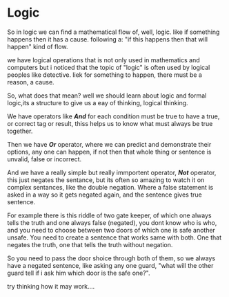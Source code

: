# Logic
So in logic we can find a mathematical flow of, well, logic. like if something happens then it has a cause. following a: "if this happens then that will happen" kind of flow.

we have logical operations that is not only used in mathematics and computers but i noticed that the topic of "logic" is often used by logical peoples like detective. liek for something to happen, there must be a reason, a cause. 

So, what does that mean? well we should learn about logic and formal logic,its a structure to give us a eay of thinking, logical thinking.

We have operators like ***And*** for each condition must be true to have a true, or correct tag or result, thiss helps us to know what must always be true together.

Then we have ***Or*** operator, where we can predict and demonstrate their options, any one can happen, if not then that whole thing or sentence is unvalid, false or incorrect.

And we have a really simple but really immportent operator, ***Not*** operator, this just negates the sentance, but its often so amazing to watch it on complex sentances, like the double negation. Where a false statement is asked in a way so it gets negated again, and the sentence gives true sentence.

For example there is this riddle of two gate keeper, of which one always tells the truth and one always false (negated), you dont know who is who, and you need to choose between two doors of which one is safe another unsafe. You need to create a sentence that works same with both. One that negates the truth, one that tells the truth without negation.

So you need to pass the door shoice through both of them, so we always have a negated sentence, like asking any one guard, "what will the other guard tell if i ask him which door is the safe one?".

try thinking how it may work....
